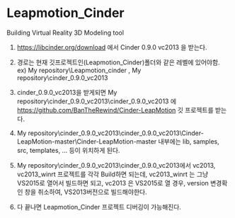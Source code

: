 # Leapmotion_Cinder

Building Virtual Reality 3D Modeling tool

1. https://libcinder.org/download 에서 Cinder 0.9.0 vc2013 을 받는다.

2. 경로는 현재 깃프로젝트인(Leapmotion_Cinder)폴더와 같은 레벨에 있어야함.
   ex) My repository\Leapmotion_cinder , My repository\cinder_0.9.0_vc2013

3. cinder_0.9.0_vc2013을 받게되면 My repository\cinder_0.9.0_vc2013\cinder_0.9.0_vc2013 에
   https://github.com/BanTheRewind/Cinder-LeapMotion 깃 프로젝트를 받는다.

4. My repository\cinder_0.9.0_vc2013\cinder_0.9.0_vc2013\Cinder-LeapMotion-master\Cinder-LeapMotion-master
  내부에는 lib, samples, src, templates, ... 등이 위치하게 된다.

5. My repository\cinder_0.9.0_vc2013\cinder_0.9.0_vc2013에서
   vc2013, vc2013_winrt 프로젝트를 각각 Build하면 되는데,
   vc2013_winrt 는 그냥 VS2015로 열어서 빌드하면 되고,
   vc2013 은 VS2015로 열 경우, version 변경확인 창을 취소하여, VS2013버전으로 빌드해야한다.

6. 다 끝나면 Leapmotion_Cinder 프로젝트 디버깅이 가능해진다.
